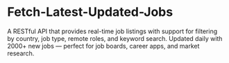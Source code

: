 # Fetch-Latest-Updated-Jobs
A RESTful API that provides real-time job listings with support for filtering by country, job type, remote roles, and keyword search. Updated daily with 2000+ new jobs — perfect for job boards, career apps, and market research.

